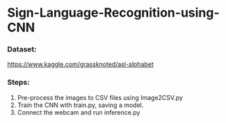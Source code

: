 # Sign-Language-Recognition-using-CNN

### Dataset: 
  https://www.kaggle.com/grassknoted/asl-alphabet
### Steps:
  1. Pre-process the images to CSV files using Image2CSV.py
  2. Train the CNN with train.py, saving a model.
  3. Connect the webcam and run inference.py
